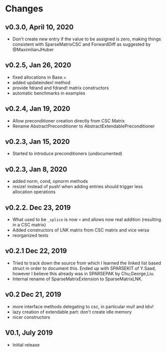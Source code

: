 # Changes
## v0.3.0, April 10, 2020
- Don't create new entry if the value to be assigned is zero, making things consistent with SparseMatrixCSC and ForwardDiff 
  as suggested by @MaximilianJHuber

## v0.2.5, Jan 26, 2020
- fixed allocations in  Base.+
- added updateindex! method 
- provide fdrand and fdrand! matrix constructors
- automatic benchmarks in examples

## v0.2.4, Jan 19, 2020
- Allow preconditioner creation directly from CSC Matrix
- Rename AbstractPreconditioner to AbstractExtendablePreconditioner

## v0.2.3, Jan 15, 2020
- Started to introduce preconditioners (undocumented)

## v0.2.3, Jan 8, 2020
- added norm, cond, opnorm methods
- resize! instead of push! when adding entries should trigger less allocation operations

## v0.2.2. Dec 23, 2019
- What used to be `_splice`  is now `+` and allows now real addition (resulting in a CSC matrix)
- Added constructors of LNK matrix from CSC matrix and vice versa
- reorganized tests

## v0.2.1 Dec 22, 2019
- Tried to track down the source from which I learned the linked list based struct in order
  to document this. Ended up with SPARSEKIT of Y.Saad, however I believe this 
  already was in SPARSEPAK by Chu,George,Liu.
- Internal rename of SparseMatrixExtension to SparseMatrixLNK. 

## v0.2 Dec 21, 2019
- more interface methods delegating to csc, in particular mul! and ldiv!
- lazy creation of extendable part: don't create idle memory
- nicer constructors
  
## V0.1, July 2019
- Initial release


